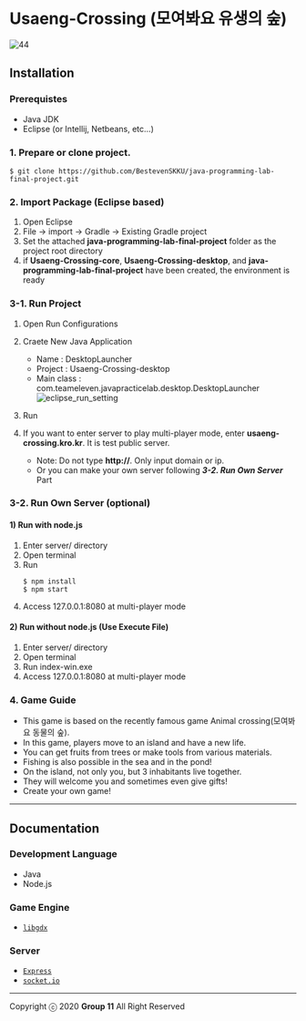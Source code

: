 # Usaeng-Crossing (모여봐요 유생의 숲)

![44](https://github.com/Yanghyeondong/Usaeng-Crossing/assets/37038105/3e9e6cac-9b95-4fb4-8942-6ab3ef209d85)

## Installation

### Prerequistes
- Java JDK
- Eclipse (or Intellij, Netbeans, etc...)

### 1. Prepare or clone project.
```shell
$ git clone https://github.com/BestevenSKKU/java-programming-lab-final-project.git
```

### 2. Import Package (Eclipse based)
1. Open Eclipse
2. File -> import -> Gradle -> Existing Gradle project
3. Set the attached **java-programming-lab-final-project** folder as the project root directory
4. if **Usaeng-Crossing-core**, **Usaeng-Crossing-desktop**, and **java-programming-lab-final-project** have been created, the environment is ready

### 3-1. Run Project
1. Open Run Configurations
2. Craete New Java Application
    - Name : DesktopLauncher
    - Project : Usaeng-Crossing-desktop
    - Main class : com.teameleven.javapracticelab.desktop.DesktopLauncher
    ![eclipse_run_setting](img/eclipse_run_setting.png)

3. Run
4. If you want to enter server to play multi-player mode, enter **usaeng-crossing.kro.kr**. It is test public server.
    - Note: Do not type **http://**. Only input domain or ip.
    - Or you can make your own server following ___3-2. Run Own Server___ Part
    
### 3-2. Run Own Server (optional)
#### 1) Run with node.js
1. Enter server/ directory
2. Open terminal
3. Run
    ```shell
   $ npm install
   $ npm start
    ```
4. Access 127.0.0.1:8080 at multi-player mode

#### 2) Run without node.js (Use Execute File)
1. Enter server/ directory
2. Open terminal
3. Run index-win.exe
4. Access 127.0.0.1:8080 at multi-player mode

### 4. Game Guide
- This game is based on the recently famous game Animal crossing(모여봐요 동물의 숲).
- In this game, players move to an island and have a new life. 
- You can get fruits from trees or make tools from various materials. 
- Fishing is also possible in the sea and in the pond! 
- On the island, not only you, but 3 inhabitants live together. 
- They will welcome you and sometimes even give gifts! 
- Create your own game!

---

## Documentation

### Development Language
- Java
- Node.js

### Game Engine
- [`libgdx`](https://libgdx.badlogicgames.com/)

### Server
- [`Express`](https://expressjs.com/ko/)
- [`socket.io`](https://socket.io/)


---

Copyright ⓒ 2020 **Group 11** All Right Reserved
